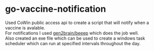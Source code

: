 # go-vaccine-notification

Used CoWin public access api to create a script that will notify when a vaccine is avalable. <br/>
For notifications I used [gen2brain/beeep](https://github.com/gen2brain/beeep) which does the job well. <br/>
Also created an exe file which can be used to create a windows task scheduler which can run at specified intervals throughout the day. <br/>
